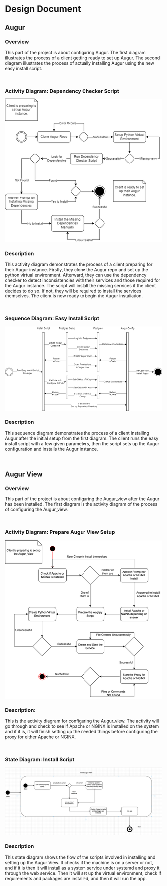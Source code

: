 # Design Document

## Augur

### Overview
This part of the project is about configuring Augur.  The first diagram illustrates the process of a client getting ready to set up Augur.  The second diagram illustrates the process of actually installing Augur using the new easy install script.

<br>

### Activity Diagram: Dependency Checker Script
![Augur Activity Diagram](./diagrams/augur_activity_diagram.png)

### Description
This activity diagram demonstrates the process of a client preparing for their Augur instance.  Firstly, they clone the Augur repo and set up the python virtual environment.  Afterward, they can use the dependency checker to detect inconsistencies with their services and those required for the Augur instance.  The script will install the missing services if the client decides to do so.  If not, they will be required to install the services themselves.  The client is now ready to begin the Augur installation.

<br>

### Sequence Diagram: Easy Install Script
![Augur Sequence Diagram](./diagrams/augur_sequence_diagram.png)
### Description
This sequence diagram demonstrates the process of a client installing Augur after the initial setup from the first diagram.  The client runs the easy install script with a few given parameters, then the script sets up the Augur configuration and installs the Augur instance.

<br>

## Augur View
### Overview
This part of the project is about configuring the Augur_view after the Augur has been installed. The first diagram is the activity diagram of the process of configuring the Augur_view.

<br>

### Activity Diagram: Prepare Augur View Setup
![Augur View Activity Diagram](./diagrams/augur_view_activity_diagram.png)

### Description:
This is the activity diagram for configuring the Augur_view. The activity will go through and check to see if Apache or NGINX is installed on the system and if it is, it will finish setting up the needed things before configuring the proxy for either Apache or NGINX.

<br>
  
### State Diagram: Install Script
![Augur View Activity Diagram](./diagrams/augur_view_state_diagram.png)
### Description
This state diagram shows the flow of the scripts involved in installing and setting up the Augur View. It checks if the machine is on a server or not, and if it is then it will install as a system service under systemd and proxy it through the web service. Then it will set up the virtual environment, check if requirements and packages are installed, and then it will run the app.